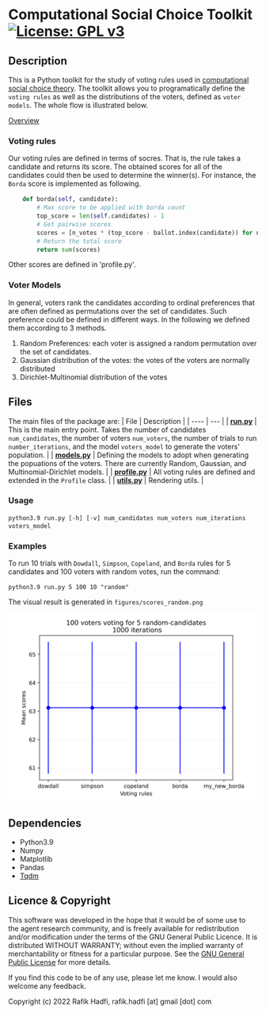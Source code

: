 <a  name="_"></a>
# Computational Social Choice Toolkit [![License: GPL v3](https://img.shields.io/badge/License-GPL%20v3-blue.svg)](https://www.gnu.org/licenses/gpl-3.0)

## Description

This is a Python toolkit for the study of voting rules used in [computational social choice theory](https://en.wikipedia.org/wiki/Computational_social_choice). The toolkit allows you to programatically define the `voting rules` as well as the distributions of the voters, defined as `voter models`. The whole flow is illustrated below.

[Overview](./figures/Overview.png)

### Voting rules
Our voting rules are defined in terms of socres. That is, the rule takes a candidate and returns its score. The obtained scores for all of the candidates could then be used to determine the winner(s). For instance, the `Borda` score is implemented as following.

```python
    def borda(self, candidate):
        # Max score to be applied with borda count
        top_score = len(self.candidates) - 1
        # Get pairwise scores
        scores = [n_votes * (top_score - ballot.index(candidate)) for n_votes, ballot in self.pairs]
        # Return the total score
        return sum(scores)
```
Other scores are defined in 'profile.py'.

### Voter Models
In general, voters rank the candidates according to ordinal preferences that are often defined as permutations over the set of candidates. Such preference could be defined in different ways. In the following we defined them according to 3 methods.
1. Random Preferences: each voter is assigned a random permutation over the set of candidates.
2. Gaussian distribution of the votes: the votes of the voters are normally distributed
3. Dirichlet-Multinomial distribution of the votes 

## Files

The main files of the package are:
| File | Description |
| ---- | --- |
| [**run.py**](./run.py) | This is the main entry point. Takes the number of candidates `num_candidates`, the number of voters `num_voters`, the number of trials to run `number_iterations`, and the model `voters_model` to generate the voters' population. |
| [**models.py**](./models.py) | Defining the models to adopt when generating the popuations of the voters. There are currently Random, Gaussian, and Multinomial-Dirichlet models. |
| [**profile.py**](./profile.py) | All voting rules are defined and extended in the `Profile` class. |
| [**utils.py**](./utils.py) |  Rendering utils. |

### Usage
```
python3.9 run.py [-h] [-v] num_candidates num_voters num_iterations voters_model
```
### Examples

To run 10 trials with `Dowdall`, `Simpson`, `Copeland`, and `Borda` rules for 5 candidates and 100 voters with random votes, run the command:
```
python3.9 run.py 5 100 10 "random"
```
The visual result is generated in `figures/scores_random.png`

![RandRule](figures/scores_random.png)
 
## Dependencies
* Python3.9
* Numpy
* Matplotlib
* Pandas
* [Tqdm](https://github.com/tqdm/tqdm)

## Licence & Copyright
This software was developed in the hope that it would be of some use to the agent research community, and is freely available for redistribution and/or modification under the terms of the GNU General Public Licence. It is distributed WITHOUT WARRANTY; without even the implied warranty of merchantability or fitness for a particular purpose. See the [GNU General Public License](https://github.com/raviq/Genon/blob/master/LICENCE.md) for more details.

If you find this code to be of any use, please let me know. I would also welcome any feedback.

Copyright (c) 2022 Rafik Hadfi, rafik.hadfi [at] gmail [dot] com

